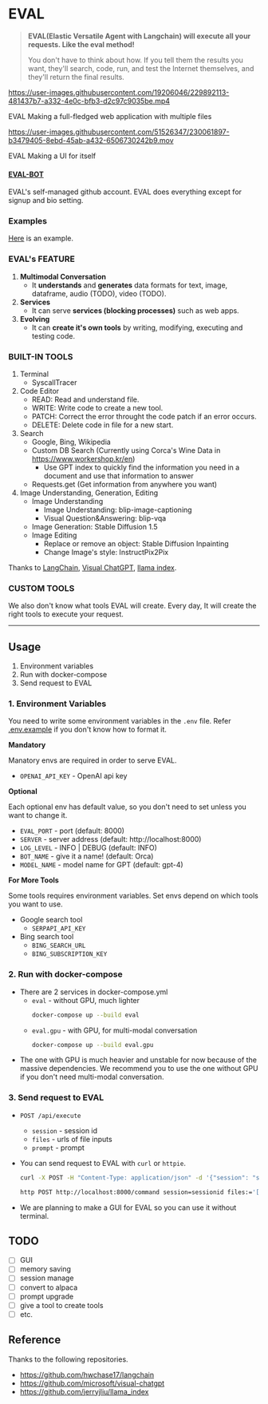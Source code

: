 # EVAL

> **EVAL(Elastic Versatile Agent with Langchain) will execute all your requests. Like the eval method!**
>
> You don't have to think about how. If you tell them the results you want, they'll search, code, run, and test the Internet themselves, and they'll return the final results.

https://user-images.githubusercontent.com/19206046/229892113-481437b7-a332-4e0c-bfb3-d2c97c9035be.mp4

EVAL Making a full-fledged web application with multiple files

https://user-images.githubusercontent.com/51526347/230061897-b3479405-8ebd-45ab-a432-6506730242b9.mov

EVAL Making a UI for itself

#### [EVAL-BOT](https://github.com/eval-bot)

EVAL's self-managed github account. EVAL does everything except for signup and bio setting.

### Examples

[Here](examples/) is an example.

### EVAL's FEATURE

1. **Multimodal Conversation**
   - It **understands** and **generates** data formats for text, image, dataframe, audio (TODO), video (TODO).
2. **Services**
   - It can serve **services (blocking processes)** such as web apps.
3. **Evolving**
   - It can **create it's own tools** by writing, modifying, executing and testing code.

### BUILT-IN TOOLS

1. Terminal
   - SyscallTracer
2. Code Editor
   - READ: Read and understand file.
   - WRITE: Write code to create a new tool.
   - PATCH: Correct the error throught the code patch if an error occurs.
   - DELETE: Delete code in file for a new start.
3. Search
   - Google, Bing, Wikipedia
   - Custom DB Search (Currently using Corca's Wine Data in https://www.workershop.kr/en)
     - Use GPT index to quickly find the information you need in a document and use that information to answer
   - Requests.get (Get information from anywhere you want)
4. Image Understanding, Generation, Editing
   - Image Understanding
     - Image Understanding: blip-image-captioning
     - Visual Question&Answering: blip-vqa
   - Image Generation: Stable Diffusion 1.5
   - Image Editing
     - Replace or remove an object: Stable Diffusion Inpainting
     - Change Image's style: InstructPix2Pix

Thanks to [LangChain](https://github.com/hwchase17/langchain), [Visual ChatGPT](https://github.com/microsoft/visual-chatgpt), [llama index](https://github.com/jerryjliu/llama_index).

### CUSTOM TOOLS

We also don't know what tools EVAL will create. Every day, It will create the right tools to execute your request.

---

## Usage

1. Environment variables
2. Run with docker-compose
3. Send request to EVAL

### 1. Environment Variables

You need to write some environment variables in the `.env` file. Refer [.env.example](.env.example) if you don't know how to format it.

**Mandatory**

Manatory envs are required in order to serve EVAL.

- `OPENAI_API_KEY` - OpenAI api key

**Optional**

Each optional env has default value, so you don't need to set unless you want to change it.

- `EVAL_PORT` - port (default: 8000)
- `SERVER` - server address (default: http://localhost:8000)
- `LOG_LEVEL` - INFO | DEBUG (default: INFO)
- `BOT_NAME` - give it a name! (default: Orca)
- `MODEL_NAME` - model name for GPT (default: gpt-4)

**For More Tools**

Some tools requires environment variables. Set envs depend on which tools you want to use.

- Google search tool
  - `SERPAPI_API_KEY`
- Bing search tool
  - `BING_SEARCH_URL`
  - `BING_SUBSCRIPTION_KEY`

### 2. Run with docker-compose

- There are 2 services in docker-compose.yml
  - `eval` - without GPU, much lighter
    ```bash
    docker-compose up --build eval
    ```
  - `eval.gpu` - with GPU, for multi-modal conversation
    ```bash
    docker-compose up --build eval.gpu
    ```
- The one with GPU is much heavier and unstable for now because of the massive dependencies. We recommend you to use the one without GPU if you don't need multi-modal conversation.

### 3. Send request to EVAL

- `POST /api/execute`

  - `session` - session id
  - `files` - urls of file inputs
  - `prompt` - prompt

- You can send request to EVAL with `curl` or `httpie`.

  ```bash
  curl -X POST -H "Content-Type: application/json" -d '{"session": "sessionid", "files": ["https://example.com/image.png"], "prompt": "Hi there!"}' http://localhost:8000/command
  ```

  ```bash
  http POST http://localhost:8000/command session=sessionid files:='["https://example.com/image.png"]' prompt="Hi there!"
  ```

- We are planning to make a GUI for EVAL so you can use it without terminal.

## TODO

- [ ] GUI
- [ ] memory saving
- [ ] session manage
- [ ] convert to alpaca
- [ ] prompt upgrade
- [ ] give a tool to create tools
- [ ] etc.

## Reference

Thanks to the following repositories.

- https://github.com/hwchase17/langchain
- https://github.com/microsoft/visual-chatgpt
- https://github.com/jerryjliu/llama_index
